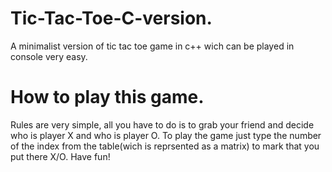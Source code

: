 # Tic-Tac-Toe-C-version.
A minimalist version of tic tac toe game in c++ wich can be played in console very easy.
# How to play this game.

Rules are very simple, all you have to do is to grab your friend and decide who is player X and who is player O. To play the game just type the number of the index from the table(wich is reprsented as a matrix) to mark that you put there X/O. Have fun!
